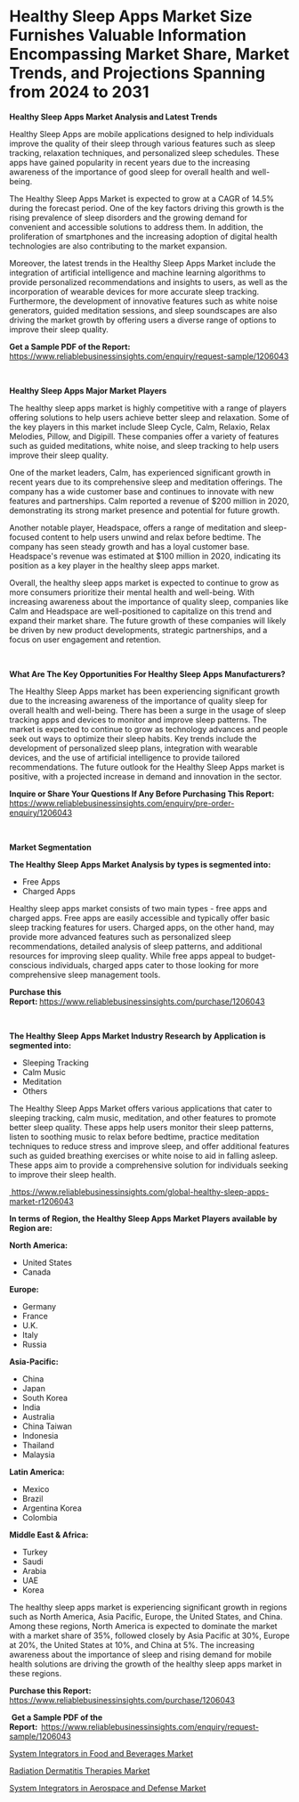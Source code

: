<p><h1>Healthy Sleep Apps Market Size Furnishes Valuable Information Encompassing Market Share, Market Trends, and Projections Spanning from 2024 to 2031</h1></p><p><strong>Healthy Sleep Apps Market Analysis and Latest Trends</strong></p>
<p><p>Healthy Sleep Apps are mobile applications designed to help individuals improve the quality of their sleep through various features such as sleep tracking, relaxation techniques, and personalized sleep schedules. These apps have gained popularity in recent years due to the increasing awareness of the importance of good sleep for overall health and well-being.</p><p>The Healthy Sleep Apps Market is expected to grow at a CAGR of 14.5% during the forecast period. One of the key factors driving this growth is the rising prevalence of sleep disorders and the growing demand for convenient and accessible solutions to address them. In addition, the proliferation of smartphones and the increasing adoption of digital health technologies are also contributing to the market expansion.</p><p>Moreover, the latest trends in the Healthy Sleep Apps Market include the integration of artificial intelligence and machine learning algorithms to provide personalized recommendations and insights to users, as well as the incorporation of wearable devices for more accurate sleep tracking. Furthermore, the development of innovative features such as white noise generators, guided meditation sessions, and sleep soundscapes are also driving the market growth by offering users a diverse range of options to improve their sleep quality.</p></p>
<p><strong>Get a Sample PDF of the Report:&nbsp;</strong> <a href="https://www.reliablebusinessinsights.com/enquiry/request-sample/1206043">https://www.reliablebusinessinsights.com/enquiry/request-sample/1206043</a></p>
<p>&nbsp;</p>
<p><strong>Healthy Sleep Apps Major Market Players</strong></p>
<p><p>The healthy sleep apps market is highly competitive with a range of players offering solutions to help users achieve better sleep and relaxation. Some of the key players in this market include Sleep Cycle, Calm, Relaxio, Relax Melodies, Pillow, and Digipill. These companies offer a variety of features such as guided meditations, white noise, and sleep tracking to help users improve their sleep quality.</p><p>One of the market leaders, Calm, has experienced significant growth in recent years due to its comprehensive sleep and meditation offerings. The company has a wide customer base and continues to innovate with new features and partnerships. Calm reported a revenue of $200 million in 2020, demonstrating its strong market presence and potential for future growth.</p><p>Another notable player, Headspace, offers a range of meditation and sleep-focused content to help users unwind and relax before bedtime. The company has seen steady growth and has a loyal customer base. Headspace's revenue was estimated at $100 million in 2020, indicating its position as a key player in the healthy sleep apps market.</p><p>Overall, the healthy sleep apps market is expected to continue to grow as more consumers prioritize their mental health and well-being. With increasing awareness about the importance of quality sleep, companies like Calm and Headspace are well-positioned to capitalize on this trend and expand their market share. The future growth of these companies will likely be driven by new product developments, strategic partnerships, and a focus on user engagement and retention.</p></p>
<p>&nbsp;</p>
<p><strong>What Are The Key Opportunities For Healthy Sleep Apps Manufacturers?</strong></p>
<p><p>The Healthy Sleep Apps market has been experiencing significant growth due to the increasing awareness of the importance of quality sleep for overall health and well-being. There has been a surge in the usage of sleep tracking apps and devices to monitor and improve sleep patterns. The market is expected to continue to grow as technology advances and people seek out ways to optimize their sleep habits. Key trends include the development of personalized sleep plans, integration with wearable devices, and the use of artificial intelligence to provide tailored recommendations. The future outlook for the Healthy Sleep Apps market is positive, with a projected increase in demand and innovation in the sector.</p></p>
<p><strong>Inquire or Share Your Questions If Any Before Purchasing This Report:</strong> <a href="https://www.reliablebusinessinsights.com/enquiry/pre-order-enquiry/1206043">https://www.reliablebusinessinsights.com/enquiry/pre-order-enquiry/1206043</a></p>
<p>&nbsp;</p>
<p><strong>Market Segmentation</strong></p>
<p><strong>The Healthy Sleep Apps Market Analysis by types is segmented into:</strong></p>
<p><ul><li>Free Apps</li><li>Charged Apps</li></ul></p>
<p><p>Healthy sleep apps market consists of two main types - free apps and charged apps. Free apps are easily accessible and typically offer basic sleep tracking features for users. Charged apps, on the other hand, may provide more advanced features such as personalized sleep recommendations, detailed analysis of sleep patterns, and additional resources for improving sleep quality. While free apps appeal to budget-conscious individuals, charged apps cater to those looking for more comprehensive sleep management tools.</p></p>
<p><strong>Purchase this Report:&nbsp;</strong><a href="https://www.reliablebusinessinsights.com/purchase/1206043">https://www.reliablebusinessinsights.com/purchase/1206043</a></p>
<p>&nbsp;</p>
<p><strong>The Healthy Sleep Apps Market Industry Research by Application is segmented into:</strong></p>
<p><ul><li>Sleeping Tracking</li><li>Calm Music</li><li>Meditation</li><li>Others</li></ul></p>
<p><p>The Healthy Sleep Apps Market offers various applications that cater to sleeping tracking, calm music, meditation, and other features to promote better sleep quality. These apps help users monitor their sleep patterns, listen to soothing music to relax before bedtime, practice meditation techniques to reduce stress and improve sleep, and offer additional features such as guided breathing exercises or white noise to aid in falling asleep. These apps aim to provide a comprehensive solution for individuals seeking to improve their sleep health.</p></p>
<p><a href="https://www.reliablebusinessinsights.com/global-healthy-sleep-apps-market-r1206043">&nbsp;https://www.reliablebusinessinsights.com/global-healthy-sleep-apps-market-r1206043</a></p>
<p><strong>In terms of Region, the Healthy Sleep Apps Market Players available by Region are:</strong></p>
<p>
    <p> <strong> North America: </strong>
        <ul>
            <li>United States</li>
            <li>Canada</li>
        </ul>
        </p> 
    <p> <strong> Europe: </strong>
        <ul>
            <li>Germany</li>
            <li>France</li>
            <li>U.K.</li>
            <li>Italy</li>
            <li>Russia</li>
        </ul>
        </p> 
    <p> <strong> Asia-Pacific: </strong>
        <ul>
            <li>China</li>
            <li>Japan</li>
            <li>South Korea</li>
            <li>India</li>
            <li>Australia</li>
            <li>China Taiwan</li>
            <li>Indonesia</li>
            <li>Thailand</li>
            <li>Malaysia</li>
        </ul>
        </p> 
    <p> <strong> Latin America: </strong>
        <ul>
            <li>Mexico</li>
            <li>Brazil</li>
            <li>Argentina Korea</li>
            <li>Colombia</li>
        </ul>
        </p> 
    <p> <strong> Middle East & Africa: </strong>
        <ul>
            <li>Turkey</li>
            <li>Saudi</li>
            <li>Arabia</li>
            <li>UAE</li>
            <li>Korea</li>
        </ul>
    </p>
    </p>
<p><p>The healthy sleep apps market is experiencing significant growth in regions such as North America, Asia Pacific, Europe, the United States, and China. Among these regions, North America is expected to dominate the market with a market share of 35%, followed closely by Asia Pacific at 30%, Europe at 20%, the United States at 10%, and China at 5%. The increasing awareness about the importance of sleep and rising demand for mobile health solutions are driving the growth of the healthy sleep apps market in these regions.</p></p>
<p><strong>Purchase this Report: </strong><a href="https://www.reliablebusinessinsights.com/purchase/1206043">https://www.reliablebusinessinsights.com/purchase/1206043</a></p>
<p>&nbsp;<strong>Get a Sample PDF of the Report:&nbsp;&nbsp;</strong><a href="https://www.reliablebusinessinsights.com/enquiry/request-sample/1206043">https://www.reliablebusinessinsights.com/enquiry/request-sample/1206043</a></p>
<p><strong></strong></p>
<p><p><a href="https://github.com/nicoletavirag/Market-Research-Report-List-4/blob/main/system-integrators-in-food-and-beverages-market.md">System Integrators in Food and Beverages Market</a></p><p><a href="https://github.com/peachesmcdowel1/Market-Research-Report-List-3/blob/main/radiation-dermatitis-therapies-market.md">Radiation Dermatitis Therapies Market</a></p><p><a href="https://github.com/redneck06/Market-Research-Report-List-4/blob/main/system-integrators-in-aerospace-and-defense-market.md">System Integrators in Aerospace and Defense Market</a></p></p>